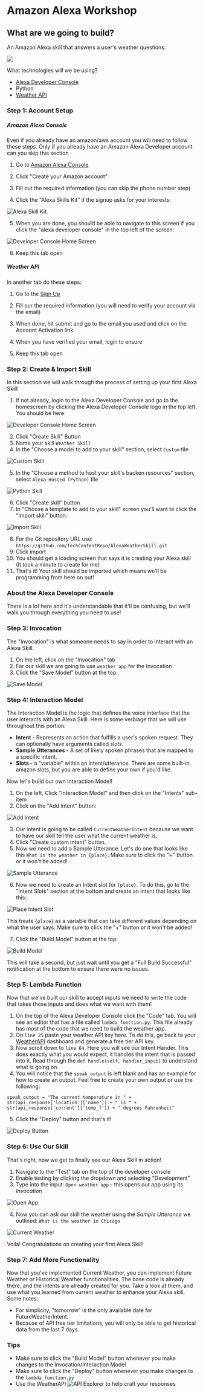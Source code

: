 # Amazon Alexa Workshop

## What are we going to build?
An Amazon Alexa skill that answers a user's weather questions:

![](https://github.com/TechContentRepo/AlexaWeatherSkill/blob/master/photos/Current%20Weather.png?raw=true)

What technologies will we be using?
- [Alexa Developer Console](https://developer.amazon.com/alexa/console/ask)
- Python
- [Weather API](https://weatherapi.com)


### Step 1: Account Setup
##### Amazon Alexa Console #####
Even if you already have an amazon/aws account you will need to follow these steps. Only if you already have an Amazon Alexa Developer account can you skip this section
1. Go to [Amazon Alexa Console](https://developer.amazon.com/alexa/console/ask) 

2. Click "Create your Amazon account" 
3. Fill out the required information (you can skip the phone number step)
4. Click the "Alexa Skills Kit" if the signup asks for your interests:

![Alexa Skill Kit](https://github.com/TechContentRepo/AlexaWeatherSkill/blob/master/photos/Alexa%20Skill%20Kit.png?raw=true)

5. When you are done, you should be able to navigate to this screen if you click the "alexa developer console" in the top left of the screen: 

![Developer Console Home Screen](https://github.com/TechContentRepo/AlexaWeatherSkill/blob/master/photos/Developer%20Console%20Home%20Screen.png?raw=true)

6. Keep this tab open

##### Weather API #####
In another tab do these steps:
1. Go to the [Sign Up](https://www.weatherapi.com/signup.aspx)

2. Fill our the required information (you will need to verify your account via the email)
3. When done, hit submit and go to the email you used and click on the Account Activation link
4. When you have verified your email, login to ensure 
5. Keep this tab open

### Step 2: Create & Import Skill
In this section we will walk through the process of setting up your first Alexa Skill!
1. If not already, login to the Alexa Developer Console and go to the homescreen by clicking the Alexa Developer Console logo in the top left. You should be here: 

![Developer Console Home Screen](https://github.com/TechContentRepo/AlexaWeatherSkill/blob/master/photos/Developer%20Console%20Home%20Screen.png?raw=true)

2. Click "Create Skill" Button
3. Name your skill `Weather Skill`
4. In the "Choose a model to add to your skill" section, select `Custom` tile 

![Custom Skill](https://github.com/TechContentRepo/AlexaWeatherSkill/blob/master/photos/Custom%20Skill.png?raw=true)

5. In the "Choose a method to host your skill's backen resources" section, select `Alexa-Hosted (Python)` tile

![Python Skill](https://github.com/TechContentRepo/AlexaWeatherSkill/blob/master/photos/Python%20Skill.png?raw=true)

6. Click "Create skill" button
7. In "Choose a template to add to your skill" screen you'll want to click the "Import skill" button: 

![Import Skill](https://github.com/TechContentRepo/AlexaWeatherSkill/blob/master/photos/Import%20Skill.png?raw=true)

8. For the Git repository URL use:
`https://github.com/TechContentRepo/AlexaWeatherSkill.git`
9. Click import
10. You should get a loading screen that says it is creating your Alexa skill (It took a minute to create for me)
11. That's it! Your skill should be imported which means we'll be programming from here on out!


### About the Alexa Developer Console ###
There is a lot here and it's understandable that it'll be confusing, but we'll walk you through everything you need to use!

### Step 3: Invocation ###
The "Invocation" is what someone needs to say in order to interact with an Alexa Skill. 
1) On the left, click on the "Invocation" tab
2) For our skill we are going to use `weather app` for the Invocation 
3) Click the "Save Model" button at the top:

![Save Model](https://github.com/TechContentRepo/AlexaWeatherSkill/blob/master/photos/Save%20Model.png?raw=true)

### Step 4: Interaction Model ###
The Interaction Model is the logic that defines the voice interface that the user interacts with an Alexa Skill. Here is some verbiage that we will use throughout this portion:
- **Intent -** Represents an action that fulfills a user's spoken request. They can optionally have arguments called *slots*.
- **Sample Utterances  -** A set of likely spoken phrases that are mapped to a specific intent.
- **Slots -** a "variable" within an intent/utterance. There are some built-in amazon slots, but you are able to define your own if you'd like.
 
Now let's build our own Interaction Model!
1) On the left, Click "Interaction Model" and then click on the "Intents" sub-item
2) Click on the "Add Intent" button:

![Add Intent](https://github.com/TechContentRepo/AlexaWeatherSkill/blob/master/photos/Add%20Intent.png?raw=true)

3) Our intent is going to be called `CurrentWeatherIntent` because we want to have our skill tell the user what the current weather is.
4) Click "Create custom intent" button.
5) Now we need to add a Sample Utterance. Let's do one that looks like this `What is the weather in {place}`. Make sure to click the "+" button or it won't be added!

![Sample Utterance](https://github.com/TechContentRepo/AlexaWeatherSkill/blob/master/photos/Sample%20Utterance.png?raw=true)

6) Now we need to create an Intent slot for `{place}`. To do this, go to the "Intent Slots" section at the bottom and create an intent that looks like this:

![Place Intent Slot](https://github.com/TechContentRepo/AlexaWeatherSkill/blob/master/photos/Place%20Intent%20Slot.png?raw=true)

This treats `{place}` as a variable that can take different values depending on what the user says. Make sure to click the "+" button or it won't be added!

7) Click the "Build Model" button at the top:

![Build Model](https://github.com/TechContentRepo/AlexaWeatherSkill/blob/master/photos/Build%20Model.png?raw=true)

This will take a second, but just wait until you get a "Full Build Successful" notification at the bottom to ensure there were no issues. 

### Step 5: Lambda Function ###
Now that we've built our skill to accept inputs we need to write the code that takes those inputs and does what we want with them! 
1) On the top of the Alexa Developer Console click the "Code" tab. You will see an editor that has a file called `lambda_function.py`. This file already has most of the code that we need to build the weather app. 
2) On `line 25` paste your weather API key here. To do this, go back to your [WeatherAPI](https://www.weatherapi.com/login.aspx) dashboard and generate a free tier API key. 
3) Now scroll down to `line 64`. Here you will see our Intent Hander. This does exactly what you would expect, it handles the intent that is passed into it. Read through the `def handle(self, handler_input)` to understand what is going on.
4) You will notice that the `speak_output` is left blank and has an example for how to create an output. Feel free to create your own output or use the following:
```
speak_output = "The current temperature in " + str(api_response['location']['name']) + " is " + str(api_response['current']['temp_f']) + " degrees Fahrenheit"

```
5) Click the "Deploy" button and that's it!

![Deploy Button](https://github.com/TechContentRepo/AlexaWeatherSkill/blob/master/photos/Deploy%20Button.png?raw=true)


### Step 6: Use Our Skill ###
That's right, now we get to finally see our Alexa Skill in action!
1) Navigate to the "Test" tab on the top of the developer console
2) Enable testing by clicking the dropdown and selecting "Development"
3) Type into the input: `Open weather app` - this opens our app using its *Invocation*

![Open App](https://github.com/TechContentRepo/AlexaWeatherSkill/blob/master/photos/Open%20App.png?raw=true)

4) Now you can ask our skill the weather using the *Sample Utterance* we outlined:
`What is the weather in Chicago`

![Current Weather](https://github.com/TechContentRepo/AlexaWeatherSkill/blob/master/photos/Current%20Weather.png?raw=true)

Voila! Congratulations on creating your first Alexa Skill!


### Step 7: Add More Functionality ###
Now that you've implemented Current Weather, you can implement Future Weather or Historical Weather functionalities. The base code is already there,
and the intents are already created for you. Take a look at them, and use what you learned from current weather to enhance your Alexa skill. 
Some notes:
 - For simplicity, "tomorrow" is the only available date for FutureWeatherIntent.
 - Because of API free tier limitations, you will only be able to get historical data from the last 7 days. 


### Tips ###
- Make sure to click the "Build Model" button whenever you make changes to the Invocation/Interaction Model
- Make sure to click the "Deploy" button whenever you make changes to the `lambda_function.py`
- Use the WeatherAPI ![API Explorer](https://www.weatherapi.com/api-explorer.aspx) to help craft your responses

